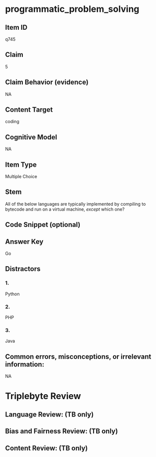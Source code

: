 # programmatic_problem_solving

## Item ID
q745

## Claim
5

## Claim Behavior (evidence)
NA

## Content Target
coding

## Cognitive Model
NA

## Item Type
Multiple Choice

## Stem
All of the below languages are typically implemented by compiling to bytecode and run on a virtual machine, *except* which one?

## Code Snippet (optional)


## Answer Key
Go

## Distractors

### 1.
Python

### 2.
PHP

### 3.
Java

## Common errors, misconceptions, or irrelevant information:
NA

# Triplebyte Review


## Language Review: (TB only)


## Bias and Fairness Review: (TB only)


## Content Review: (TB only)

